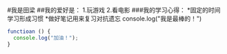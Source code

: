 #我是田梁
##我的爱好是：
1.玩游戏
2.看电影
###我的学习心得：
*固定的时间学习形成习惯
*做好笔记用来复习对抗遗忘
    console.log("我是最棒的！")
~~~javascript
functioan () {
  console.log("加油！");
}
~~~
